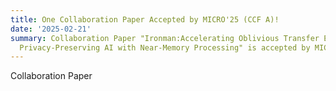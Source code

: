 ```yaml
---
title: One Collaboration Paper Accepted by MICRO'25 (CCF A)!
date: '2025-02-21'
summary: Collaboration Paper "Ironman:Accelerating Oblivious Transfer Extension for 
  Privacy-Preserving AI with Near-Memory Processing" is accepted by MICRO'25 (CCF A)!
---
```


Collaboration Paper